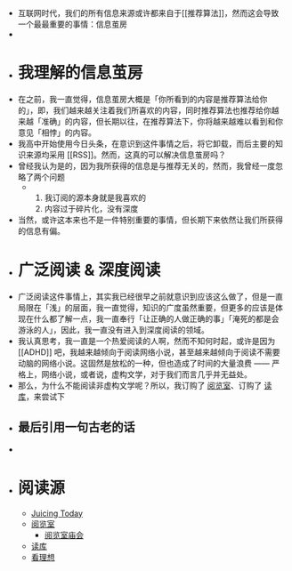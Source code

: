 - 互联网时代，我们的所有信息来源或许都来自于[[推荐算法]]，然而这会导致一个最最重要的事情：信息茧房
-
- # 我理解的信息茧房
- 在之前，我一直觉得，信息茧房大概是「你所看到的内容是推荐算法给你的」，即，我们越来越关注着我们所喜欢的内容，同时推荐算法也推荐给你越来越「准确」的内容，但长期以往，在推荐算法下，你将越来越难以看到和你意见「相悖」的内容。
- 我高中开始使用今日头条，在意识到这件事情之后，将它卸载，而后主要的知识来源均采用 [[RSS]]。然而，这真的可以解决信息茧房吗？
- 曾经我认为是的，因为我所获得的信息是与推荐无关的，然而，我曾经一度忽略了两个问题
	- 1. 我订阅的源本身就是我喜欢的
	  2. 内容过于碎片化，没有深度
- 当然，或许这本来也不是一件特别重要的事情，但长期下来依然让我们所获得的信息有偏。
- # 广泛阅读 & 深度阅读
- 广泛阅读这件事情上，其实我已经很早之前就意识到应该这么做了，但是一直局限在「浅」的层面，我一直觉得，知识的广度虽然重要，但更多的应该是体现在什么都了解一点，我一直奉行「让正确的人做正确的事」「淹死的都是会游泳的人」，因此，我一直没有进入到深度阅读的领域。
- 我认真思考，我一直是一个热爱阅读的人啊，然而不知何时起，或许是因为 [[ADHD]] 吧，我越来越倾向于阅读网络小说，甚至越来越倾向于阅读不需要动脑的网络小说。这固然是放松的一种，但也造成了时间的大量浪费 —— 严格上，网络小说，或者说，虚构文学，对于我们而言几乎并无益处。
- 那么，为什么不能阅读非虚构文学呢？所以，我订购了 [阅览室](https://read.land/)、订购了 [读库](https://www.duku.cn/)，来尝试下
- 最后引用一句古老的话
	-
-
- # 阅读源
	- [Juicing Today](https://juicing.today/)
	- [阅览室](https://read.land/)
		- [阅览室庙会](https://readland.substack.com/p/401)
	- [读库](https://www.duku.cn/)
	- [看理想](https://www.vistopia.com.cn/)